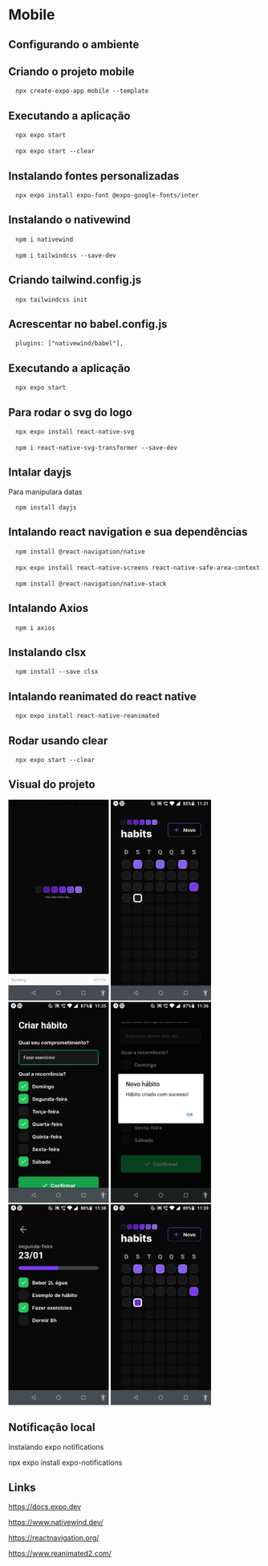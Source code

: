 # Mobile
## Configurando o ambiente
## Criando o projeto mobile
```
  npx create-expo-app mobile --template
```

## Executando a aplicação
```
  npx expo start

  npx expo start --clear
```

## Instalando fontes personalizadas 
```
  npx expo install expo-font @expo-google-fonts/inter
```

## Instalando o nativewind
```
  npm i nativewind

  npm i tailwindcss --save-dev
```

## Criando tailwind.config.js
```
  npx tailwindcss init
```

## Acrescentar no babel.config.js
```
  plugins: ["nativewind/babel"],
```

## Executando a aplicação
```
  npx expo start
```
## Para rodar o svg do logo
```
  npx expo install react-native-svg

  npm i react-native-svg-transformer --save-dev
```

## Intalar dayjs
Para manipulara datas
```
  npm install dayjs
```

## Intalando react navigation e sua dependências
```
  npm install @react-navigation/native

  npx expo install react-native-screens react-native-safe-area-context

  npm install @react-navigation/native-stack
```

## Intalando Axios
```
  npm i axios
```

## Instalando clsx
```
  npm install --save clsx
```

## Intalando reanimated do react native
```
  npx expo install react-native-reanimated
```

## Rodar usando clear
```
  npx expo start --clear
```

## Visual do projeto
<p>
  <img src=".github/loading.jpg" width=200>
  <img src=".github/habito1.jpg" width=200>
  <img src=".github/cadastrarHabito.jpg" width=200>
  <img src=".github/habitoCriadoComSucesso.jpg" width=200>
  <img src=".github/habito2.jpg" width=200>
  <img src=".github/habito.jpg" width=200>
</p>

## Notificação local
Instalando expo notifications

npx expo install expo-notifications

## Links
https://docs.expo.dev

https://www.nativewind.dev/

https://reactnavigation.org/

https://www.reanimated2.com/
